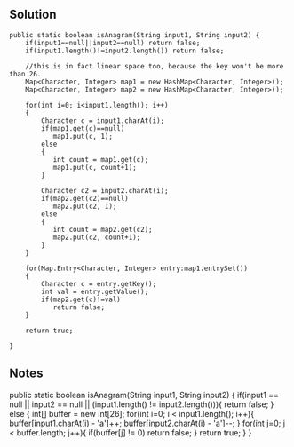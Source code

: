 ## Solution

```
public static boolean isAnagram(String input1, String input2) {
    if(input1==null||input2==null) return false;
    if(input1.length()!=input2.length()) return false;
    
    //this is in fact linear space too, because the key won't be more than 26.
    Map<Character, Integer> map1 = new HashMap<Character, Integer>();
    Map<Character, Integer> map2 = new HashMap<Character, Integer>();

    for(int i=0; i<input1.length(); i++)
    {
        Character c = input1.charAt(i);
        if(map1.get(c)==null)
           map1.put(c, 1);
        else
        {
           int count = map1.get(c);
           map1.put(c, count+1);
        }
        
        Character c2 = input2.charAt(i);
        if(map2.get(c2)==null)
           map2.put(c2, 1);
        else
        {
           int count = map2.get(c2);
           map2.put(c2, count+1);
        }
    }
    
    for(Map.Entry<Character, Integer> entry:map1.entrySet())
    {
        Character c = entry.getKey();
        int val = entry.getValue();
        if(map2.get(c)!=val)
           return false;
    }
    
    return true;
    
}
```

## Notes
public static boolean isAnagram(String input1, String input2) {
    if(input1 == null || input2 == null || (input1.length() != input2.length())){
        return false;
    } else {
        int[] buffer = new int[26];
        for(int i=0; i < input1.length(); i++){
            buffer[input1.charAt(i) - 'a']++;
            buffer[input2.charAt(i) - 'a']--;
        }
        for(int j=0; j < buffer.length; j++){
            if(buffer[j] != 0) return false;
        }
        return true;
    }
}
